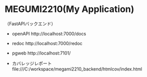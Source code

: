 # MEGUMI2210(My Application)
（FastAPIバックエンド）

* openAPI
http://localhost:7000/docs

* redoc
http://localhost:7000/redoc

* pgweb
http://localhost:7101/

* カバレッジレポート
file:///C:/workspace/megami2210_backend/htmlcov/index.html
